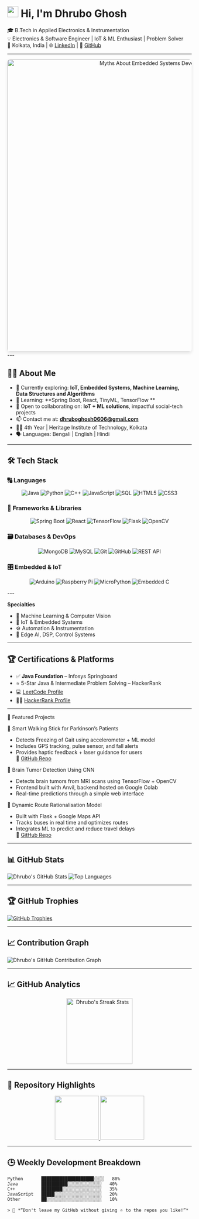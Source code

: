# <img src="https://raw.githubusercontent.com/MartinHeinz/MartinHeinz/master/wave.gif" width="30px"> Hi, I'm Dhrubo Ghosh

🎓 B.Tech in Applied Electronics & Instrumentation  
💡 Electronics & Software Engineer | IoT & ML Enthusiast | Problem Solver  
📍 Kolkata, India | 🌐 [LinkedIn](https://www.linkedin.com/in/dhrubo-ghosh-4663a0258) | 💼 [GitHub](https://github.com/Dhrubo04)

---
<div align="center">
  <img src="https://www.cprime.com/wp-content/uploads/2022/12/cprime-myths-about-embedded-systems-development.jpeg" alt="Myths About Embedded Systems Development" width="800" style="border-radius:8px;box-shadow:0 4px 8px rgba(0,0,0,0.1);">
</div>
---

## 👨‍💻 About Me

- 🔭 Currently exploring: **IoT, Embedded Systems, Machine Learning, Data Structures and Algorithms**
- 🌱 Learning: **Spring Boot, React, TinyML, TensorFlow **
- 🤝 Open to collaborating on: **IoT + ML solutions**, impactful social-tech projects
- 📫 Contact me at: **dhruboghosh0606@gmail.com**
- 🧑‍🎓 4th Year | Heritage Institute of Technology, Kolkata
- 🗣️ Languages: Bengali | English | Hindi

---

## 🛠️ Tech Stack

### 🔠 **Languages**
<div align="center">
  
![Java](https://img.shields.io/badge/Java-%23ED8B00.svg?style=for-the-badge&logo=java&logoColor=white)
![Python](https://img.shields.io/badge/Python-%233776AB.svg?style=for-the-badge&logo=python&logoColor=white)
![C++](https://img.shields.io/badge/C++-%2300599C.svg?style=for-the-badge&logo=c%2B%2B&logoColor=white)
![JavaScript](https://img.shields.io/badge/JavaScript-%23F7DF1E.svg?style=for-the-badge&logo=javascript&logoColor=black)
![SQL](https://img.shields.io/badge/SQL-%2300f.svg?style=for-the-badge&logo=mysql&logoColor=white)
![HTML5](https://img.shields.io/badge/HTML5-%23E34F26.svg?style=for-the-badge&logo=html5&logoColor=white)
![CSS3](https://img.shields.io/badge/CSS3-%231572B6.svg?style=for-the-badge&logo=css3&logoColor=white)

</div>

### 🧰 **Frameworks & Libraries**
<div align="center">

![Spring Boot](https://img.shields.io/badge/Spring%20Boot-%236DB33F.svg?style=for-the-badge&logo=spring-boot&logoColor=white)
![React](https://img.shields.io/badge/React-%2320232a.svg?style=for-the-badge&logo=react&logoColor=%2361DAFB)
![TensorFlow](https://img.shields.io/badge/TensorFlow-%23FF6F00.svg?style=for-the-badge&logo=TensorFlow&logoColor=white)
![Flask](https://img.shields.io/badge/Flask-%23000.svg?style=for-the-badge&logo=flask&logoColor=white)
![OpenCV](https://img.shields.io/badge/OpenCV-%235C3EE8.svg?style=for-the-badge&logo=opencv&logoColor=white)

</div>

### 🗃️ **Databases & DevOps**
<div align="center">

![MongoDB](https://img.shields.io/badge/MongoDB-%234ea94b.svg?style=for-the-badge&logo=mongodb&logoColor=white)
![MySQL](https://img.shields.io/badge/MySQL-%2300f.svg?style=for-the-badge&logo=mysql&logoColor=white)
![Git](https://img.shields.io/badge/Git-%23F05033.svg?style=for-the-badge&logo=git&logoColor=white)
![GitHub](https://img.shields.io/badge/GitHub-%23121011.svg?style=for-the-badge&logo=github&logoColor=white)
![REST API](https://img.shields.io/badge/REST-API-%23005571.svg?style=for-the-badge)

</div>

### 🎛️ **Embedded & IoT**
<div align="center">

![Arduino](https://img.shields.io/badge/Arduino-%2300979D.svg?style=for-the-badge&logo=arduino&logoColor=white)
![Raspberry Pi](https://img.shields.io/badge/Raspberry%20Pi-%23C51A4A.svg?style=for-the-badge&logo=raspberry-pi&logoColor=white)
![MicroPython](https://img.shields.io/badge/MicroPython-%232C3E50.svg?style=for-the-badge&logo=python&logoColor=white)
![Embedded C](https://img.shields.io/badge/Embedded_C-%235C6BC0.svg?style=for-the-badge&logo=c&logoColor=white)

</div>
---


**Specialties**  
- 🧠 Machine Learning & Computer Vision  
- 🔌 IoT & Embedded Systems  
- ⚙️ Automation & Instrumentation  
- 🧰 Edge AI, DSP, Control Systems

---

## 🏆 Certifications & Platforms

- ✅ **Java Foundation** – Infosys Springboard  
- ⭐ 5-Star Java & Intermediate Problem Solving – HackerRank  
- 💻 [LeetCode Profile](https://leetcode.com/u/7QHlvdWbAY/)  
- 🧑‍💻 [HackerRank Profile](https://www.hackerrank.com/profile/dhruboghosh0606)

---

🚀 Featured Projects  

🦯 Smart Walking Stick for Parkinson’s Patients  
  - Detects Freezing of Gait using accelerometer + ML model  
  - Includes GPS tracking, pulse sensor, and fall alerts  
  - Provides haptic feedback + laser guidance for users  
🔗 [GitHub Repo](https://github.com/Dhrubo04/WeWalk)  

🧠 Brain Tumor Detection Using CNN  
  - Detects brain tumors from MRI scans using TensorFlow + OpenCV  
  - Frontend built with Anvil, backend hosted on Google Colab  
  - Real-time predictions through a simple web interface  

🚌 Dynamic Route Rationalisation Model  
  - Built with Flask + Google Maps API  
  - Tracks buses in real time and optimizes routes  
  - Integrates ML to predict and reduce travel delays  
🔗 [GitHub Repo](https://github.com/Dhrubo04/Dynamic-Route-Rationalization-model)  

---

## 📊 GitHub Stats

![Dhrubo's GitHub Stats](https://github-readme-stats.vercel.app/api?username=Dhrubo04&show_icons=true&theme=tokyonight)
![Top Languages](https://github-readme-stats.vercel.app/api/top-langs/?username=Dhrubo04&layout=compact&theme=tokyonight)

---

## 🏆 GitHub Trophies

[![GitHub Trophies](https://github-profile-trophy.vercel.app/?username=Dhrubo04&theme=onestar)](https://github.com/Dhrubo04)

---

## 📈 Contribution Graph

![Dhrubo's GitHub Contribution Graph](https://github-readme-activity-graph.vercel.app/graph?username=Dhrubo04&theme=github-compact)


---

## 📈 GitHub Analytics

<p align="center">
  <img height="180em" src="https://github-readme-streak-stats.herokuapp.com/?user=Dhrubo04&theme=tokyonight" alt="Dhrubo's Streak Stats"/>
</p>

---

## 🌟 Repository Highlights

<p align="center">
  <a href="https://github.com/Dhrubo04/WeWalk">
    <img height="120em" src="https://github-readme-stats.vercel.app/api/pin/?username=Dhrubo04&repo=WeWalk&theme=tokyonight" />
  </a>
  <a href="https://github.com/Dhrubo04/Dynamic-Route-Rationalization-model">
    <img height="120em" src="https://github-readme-stats.vercel.app/api/pin/?username=Dhrubo04&repo=Dynamic-Route-Rationalization-model&theme=tokyonight" />
  </a>
</p>

---

## 🕒 Weekly Development Breakdown

```text
Python       ████████████████████░░░░   80% 
Java         ██████████░░░░░░░░░░░░░   40%
C++          ████████░░░░░░░░░░░░░░░   35%
JavaScript   █████░░░░░░░░░░░░░░░░░░   20%
Other        ██░░░░░░░░░░░░░░░░░░░░░   10%

> 💬 *“Don't leave my GitHub without giving ⭐ to the repos you like!”*

